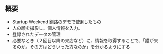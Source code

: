 ## 概要

- Startup Weekend 釧路のデモで使用したもの
- 人の顔を撮影し、個人情報を入力。
- 登録されたデータの管理
- 必要なとき（２回目以降の来店など）に、情報を取得することで、「誰が来るのか。その方はどういった方なのか」を分かるようにする